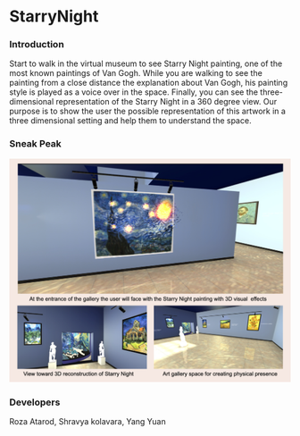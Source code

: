 # StarryNight

### Introduction
Start to walk in the virtual museum to see Starry Night painting, one of the most known paintings of Van Gogh. While you are walking to see the painting from a close distance the explanation about Van Gogh, his painting style is played as a voice over in the space. Finally, you can see the three-dimensional representation of the Starry Night in a 360 degree view. Our purpose is to show the user the possible representation of this artwork in a three dimensional setting and help them to understand the space.

### Sneak Peak

![picture](https://github.com/yngyuan/StarryNight/blob/main/pic.png?raw=true)

### Developers
Roza Atarod, Shravya kolavara, Yang Yuan
